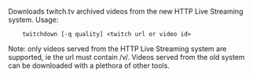 Downloads twitch.tv archived videos from the new HTTP Live Streaming system.
Usage:
```
	twitchdown [-q quality] <twitch url or video id>
```
	
Note: only videos served from the HTTP Live Streaming system are supported, ie the url must contain /v/. Videos served from the old system can be downloaded with a plethora of other tools.

